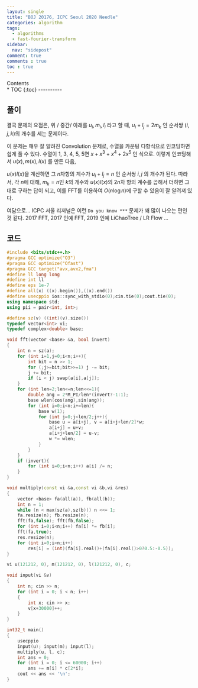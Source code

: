 ```yaml
---
layout: single
title: "BOJ 20176, ICPC Seoul 2020 Needle"
categories: algorithm
tags:
  - algorithms
  - fast-fourier-transform
sidebar:
  nav: "sidepost"
comment: true
comments : true
toc : true
---
```

<div id="toc">
Contents
</div>
* TOC
{:toc}
----------

## 풀이 
결국 문제의 요점은, 위 / 중간/ 아래를 $u_i, m_i, l_i$ 라고 할 때, $u_i + l_j = 2m_k$ 인 순서쌍 $(i, j, k)$의 개수를 세는 문제이다.

이 문제는 매우 잘 알려진 Convolution 문제로, 수열을 카운팅 다항식으로 인코딩하면 쉽게 풀 수 있다. 수열이 1, 3, 4, 5, 5면 $x + x^3 + x^4 + 2x^5$ 인 식으로.
이렇게 인코딩해서 $u(x), m(x), l(x)$ 를 만든 다음, 

$u(x)l(x)$을 계산하면 그 $n$차항의 계수가 $u_i + l_j = n$ 인 순서쌍 $i, j$ 의 개수가 된다. 따라서, 각 $n$에 대해, $m_k = n$인 $k$의 개수와 $u(x)l(x)$의 $2n$차 항의 계수를 곱해서 더하면 그대로 구하는 답이 되고, 이를 FFT를 이용하여 $O(n \log n)$에 구할 수 있음이 잘 알려져 있다.

여담으로... ICPC 서울 리저널은 이런 `Do you know ***` 문제가 꽤 많이 나오는 편인 것 같다. 2017 FFT, 2017 인예 FFT, 2019 인예 LiChaoTree / LR Flow ...

## 코드 

```cpp
#include <bits/stdc++.h>
#pragma GCC optimize("O3")
#pragma GCC optimize("Ofast")
#pragma GCC target("avx,avx2,fma")
#define ll long long
#define int ll
#define eps 1e-7
#define all(x) ((x).begin()),((x).end())
#define usecppio ios::sync_with_stdio(0);cin.tie(0);cout.tie(0);
using namespace std;
using pii = pair<int, int>;

#define sz(v) ((int)(v).size())
typedef vector<int> vi;
typedef complex<double> base;

void fft(vector <base> &a, bool invert)
{
    int n = sz(a);
    for (int i=1,j=0;i<n;i++){
        int bit = n >> 1;
        for (;j>=bit;bit>>=1) j -= bit;
        j += bit;
        if (i < j) swap(a[i],a[j]);
    }
    for (int len=2;len<=n;len<<=1){
        double ang = 2*M_PI/len*(invert?-1:1);
        base wlen(cos(ang),sin(ang));
        for (int i=0;i<n;i+=len){
            base w(1);
            for (int j=0;j<len/2;j++){
                base u = a[i+j], v = a[i+j+len/2]*w;
                a[i+j] = u+v;
                a[i+j+len/2] = u-v;
                w *= wlen;
            }
        }
    }
    if (invert){
        for (int i=0;i<n;i++) a[i] /= n;
    }
}

void multiply(const vi &a,const vi &b,vi &res)
{
    vector <base> fa(all(a)), fb(all(b));
    int n = 1;
    while (n < max(sz(a),sz(b))) n <<= 1;
    fa.resize(n); fb.resize(n);
    fft(fa,false); fft(fb,false);
    for (int i=0;i<n;i++) fa[i] *= fb[i];
    fft(fa,true);
    res.resize(n);
    for (int i=0;i<n;i++)
        res[i] = (int)(fa[i].real()+(fa[i].real()>0?0.5:-0.5));
}

vi u(121212, 0), m(121212, 0), l(121212, 0), c;

void input(vi &v)
{
    int n; cin >> n;
    for (int i = 0; i < n; i++)
    {
        int x; cin >> x;
        v[x+30000]++;
    }
}

int32_t main()
{
    usecppio
    input(u); input(m); input(l);
    multiply(u, l, c);
    int ans = 0;
    for (int i = 0; i <= 60000; i++)
        ans += m[i] * c[2*i];
    cout << ans << '\n';
}
```